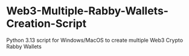 # Web3-Multiple-Rabby-Wallets-Creation-Script
Python 3.13 script for Windows/MacOS to create multiple Web3 Crypto Rabby Wallets 
